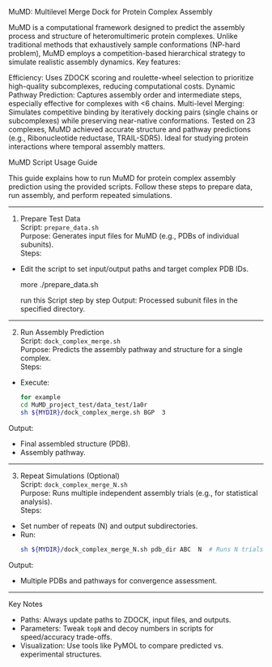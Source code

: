 MuMD: Multilevel Merge Dock for Protein Complex Assembly

MuMD is a computational framework designed to predict the assembly process and structure of heteromultimeric protein complexes. Unlike traditional methods that exhaustively sample conformations (NP-hard problem), MuMD employs a competition-based hierarchical strategy to simulate realistic assembly dynamics. Key features:

Efficiency: Uses ZDOCK scoring and roulette-wheel selection to prioritize high-quality subcomplexes, reducing computational costs.
Dynamic Pathway Prediction: Captures assembly order and intermediate steps, especially effective for complexes with <6 chains.
Multi-level Merging: Simulates competitive binding by iteratively docking pairs (single chains or subcomplexes) while preserving near-native conformations.
Tested on 23 complexes, MuMD achieved accurate structure and pathway predictions (e.g., Ribonucleotide reductase, TRAIL-SDR5). Ideal for studying protein interactions where temporal assembly matters.



MuMD Script Usage Guide  
 
This guide explains how to run MuMD for protein complex assembly prediction using the provided scripts. Follow these steps to prepare data, run assembly, and perform repeated simulations.  
 
---  
 
1. Prepare Test Data  
Script: `prepare_data.sh`  
Purpose: Generates input files for MuMD (e.g., PDBs of individual subunits).  
Steps:  
- Edit the script to set input/output paths and target complex PDB IDs.  
   
  more ./prepare_data.sh

  run this Script  step by step
Output: Processed subunit files in the specified directory.  
 
---  
 
2. Run Assembly Prediction  
Script: `dock_complex_merge.sh`  
Purpose: Predicts the assembly pathway and structure for a single complex.  
Steps:  
- Execute:  
  ```bash
  for example
  cd MuMD_project_test/data_test/1a0r
  sh ${MYDIR}/dock_complex_merge.sh BGP  3 
  ```  
Output:  
- Final assembled structure (PDB).  
- Assembly pathway.  
 
---  
 
3. Repeat Simulations (Optional)  
Script: `dock_complex_merge_N.sh`  
Purpose: Runs multiple independent assembly trials (e.g., for statistical analysis).  
Steps:  
- Set number of repeats (N) and output subdirectories.  
- Run:  
  ```bash 
  sh ${MYDIR}/dock_complex_merge_N.sh pdb_dir ABC  N  # Runs N trials 
  ```  
Output:  
- Multiple PDBs and pathways for convergence assessment.  
 
---  
 
Key Notes  
- Paths: Always update paths to ZDOCK, input files, and outputs.  
- Parameters: Tweak `topN` and decoy numbers in scripts for speed/accuracy trade-offs.  
- Visualization: Use tools like PyMOL to compare predicted vs. experimental structures.  
 

 
 

